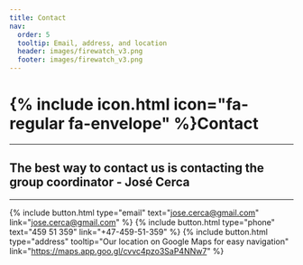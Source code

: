 ```yaml
---
title: Contact
nav:
  order: 5
  tooltip: Email, address, and location
  header: images/firewatch_v3.png
  footer: images/firewatch_v3.png
---
```


# {% include icon.html icon="fa-regular fa-envelope" %}Contact

---
## The best way to contact us is contacting the group coordinator - José Cerca
---

{%
  include button.html
  type="email"
  text="jose.cerca@gmail.com"
  link="jose.cerca@gmail.com"
%}
{%
  include button.html
  type="phone"
  text="459 51 359"
  link="+47-459-51-359"
%}
{%
  include button.html
  type="address"
  tooltip="Our location on Google Maps for easy navigation"
  link="https://maps.app.goo.gl/cvvc4pzo3SaP4NNw7"
%}
